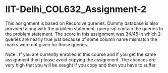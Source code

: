 # IIT-Delhi_COL632_Assignment-2
This assignment is based on Recursive qureries. Dummy database is also provided along with the problem statement. query.sql contain the queries to the problem statement. The score in this assignment was 34/45 in which 2 queries are nearly true just because of some column name mismatch the marks were not given for those queries.

Note :  If you are currently enrolled in this course and if you get the same assignment then please avoid copying the assignment. The chances are very high that you will be caught if you copy and then you have to suffer.
